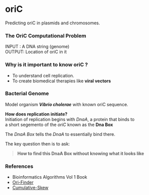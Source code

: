 # oriC

Predicting oriC in plasmids and chromosomes.

### The OriC Computational Problem

INPUT :  A DNA string (genome)  
OUTPUT: Location of oriC in it  


### Why is it important to know oriC ?
- To understand cell replication.
- To create biomedical therapies like **viral vectors**

### Bacterial Genome
 Model organism _**Vibrio cholerae**_ with known oriC sequence.  
   
 **How does replication initiate?**  
 Initiation of replication begins with _DnaA_, a protein that binds to   
 a short segemento of the _oriC_ known as the **Dna Box**   
   
 The _DnaA Box_ tells the _DnaA_ to essentially bind there.  
   
 The key question then is to ask:  
 > **How to find this DnaA Box without knowing what it looks like**

 

### References
- Bioinformatics Algorithms Vol 1 Book
- [Ori-Finder](http://origin.tubic.org/Ori-Finder/)  
- [Cumulative-Skew](https://academic.oup.com/nar/article/26/10/2286/1030593)  

